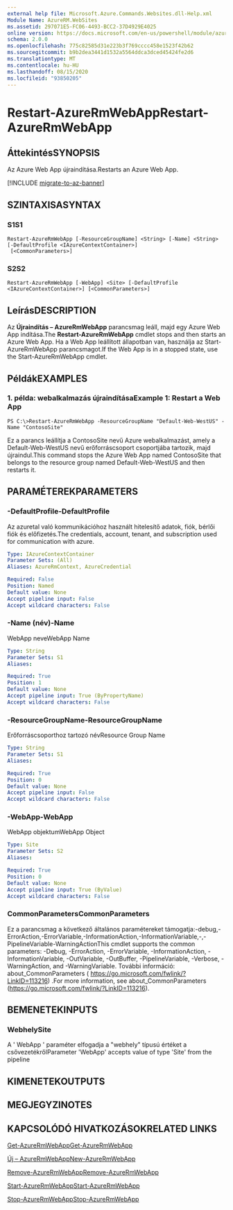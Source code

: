 ```yaml
---
external help file: Microsoft.Azure.Commands.Websites.dll-Help.xml
Module Name: AzureRM.WebSites
ms.assetid: 297071E5-FC06-4493-BCC2-37D4929E4025
online version: https://docs.microsoft.com/en-us/powershell/module/azurerm.websites/restart-azurermwebapp
schema: 2.0.0
ms.openlocfilehash: 775c82585d31e223b3f769cccc458e1523f42b62
ms.sourcegitcommit: b9b2dea3441d1532a5564ddca3dced45424fe2d6
ms.translationtype: MT
ms.contentlocale: hu-HU
ms.lasthandoff: 08/15/2020
ms.locfileid: "93850205"
---
```

# <span data-ttu-id="41fd8-101">Restart-AzureRmWebApp</span><span class="sxs-lookup"><span data-stu-id="41fd8-101">Restart-AzureRmWebApp</span></span>

## <span data-ttu-id="41fd8-102">Áttekintés</span><span class="sxs-lookup"><span data-stu-id="41fd8-102">SYNOPSIS</span></span>
<span data-ttu-id="41fd8-103">Az Azure Web App újraindítása.</span><span class="sxs-lookup"><span data-stu-id="41fd8-103">Restarts an Azure Web App.</span></span>

[!INCLUDE [migrate-to-az-banner](../../includes/migrate-to-az-banner.md)]

## <span data-ttu-id="41fd8-104">SZINTAXISA</span><span class="sxs-lookup"><span data-stu-id="41fd8-104">SYNTAX</span></span>

### <span data-ttu-id="41fd8-105">S1</span><span class="sxs-lookup"><span data-stu-id="41fd8-105">S1</span></span>
```
Restart-AzureRmWebApp [-ResourceGroupName] <String> [-Name] <String> [-DefaultProfile <IAzureContextContainer>]
 [<CommonParameters>]
```

### <span data-ttu-id="41fd8-106">S2</span><span class="sxs-lookup"><span data-stu-id="41fd8-106">S2</span></span>
```
Restart-AzureRmWebApp [-WebApp] <Site> [-DefaultProfile <IAzureContextContainer>] [<CommonParameters>]
```

## <span data-ttu-id="41fd8-107">Leírás</span><span class="sxs-lookup"><span data-stu-id="41fd8-107">DESCRIPTION</span></span>
<span data-ttu-id="41fd8-108">Az **Újraindítás – AzureRmWebApp** parancsmag leáll, majd egy Azure Web App indítása.</span><span class="sxs-lookup"><span data-stu-id="41fd8-108">The **Restart-AzureRmWebApp** cmdlet stops and then starts an Azure Web App.</span></span>
<span data-ttu-id="41fd8-109">Ha a Web App leállított állapotban van, használja az Start-AzureRmWebApp parancsmagot.</span><span class="sxs-lookup"><span data-stu-id="41fd8-109">If the Web App is in a stopped state, use the Start-AzureRmWebApp cmdlet.</span></span>

## <span data-ttu-id="41fd8-110">Példák</span><span class="sxs-lookup"><span data-stu-id="41fd8-110">EXAMPLES</span></span>

### <span data-ttu-id="41fd8-111">1. példa: webalkalmazás újraindítása</span><span class="sxs-lookup"><span data-stu-id="41fd8-111">Example 1: Restart a Web App</span></span>
```
PS C:\>Restart-AzureRmWebApp -ResourceGroupName "Default-Web-WestUS" -Name "ContosoSite"
```

<span data-ttu-id="41fd8-112">Ez a parancs leállítja a ContosoSite nevű Azure webalkalmazást, amely a Default-Web-WestUS nevű erőforráscsoport csoportjába tartozik, majd újraindul.</span><span class="sxs-lookup"><span data-stu-id="41fd8-112">This command stops the Azure Web App named ContosoSite that belongs to the resource group named Default-Web-WestUS and then restarts it.</span></span>

## <span data-ttu-id="41fd8-113">PARAMÉTEREK</span><span class="sxs-lookup"><span data-stu-id="41fd8-113">PARAMETERS</span></span>

### <span data-ttu-id="41fd8-114">-DefaultProfile</span><span class="sxs-lookup"><span data-stu-id="41fd8-114">-DefaultProfile</span></span>
<span data-ttu-id="41fd8-115">Az azuretal való kommunikációhoz használt hitelesítő adatok, fiók, bérlői fiók és előfizetés.</span><span class="sxs-lookup"><span data-stu-id="41fd8-115">The credentials, account, tenant, and subscription used for communication with azure.</span></span>

```yaml
Type: IAzureContextContainer
Parameter Sets: (All)
Aliases: AzureRmContext, AzureCredential

Required: False
Position: Named
Default value: None
Accept pipeline input: False
Accept wildcard characters: False
```

### <span data-ttu-id="41fd8-116">-Name (név)</span><span class="sxs-lookup"><span data-stu-id="41fd8-116">-Name</span></span>
<span data-ttu-id="41fd8-117">WebApp neve</span><span class="sxs-lookup"><span data-stu-id="41fd8-117">WebApp Name</span></span>

```yaml
Type: String
Parameter Sets: S1
Aliases: 

Required: True
Position: 1
Default value: None
Accept pipeline input: True (ByPropertyName)
Accept wildcard characters: False
```

### <span data-ttu-id="41fd8-118">-ResourceGroupName</span><span class="sxs-lookup"><span data-stu-id="41fd8-118">-ResourceGroupName</span></span>
<span data-ttu-id="41fd8-119">Erőforráscsoporthoz tartozó név</span><span class="sxs-lookup"><span data-stu-id="41fd8-119">Resource Group Name</span></span>

```yaml
Type: String
Parameter Sets: S1
Aliases: 

Required: True
Position: 0
Default value: None
Accept pipeline input: False
Accept wildcard characters: False
```

### <span data-ttu-id="41fd8-120">-WebApp</span><span class="sxs-lookup"><span data-stu-id="41fd8-120">-WebApp</span></span>
<span data-ttu-id="41fd8-121">WebApp objektum</span><span class="sxs-lookup"><span data-stu-id="41fd8-121">WebApp Object</span></span>

```yaml
Type: Site
Parameter Sets: S2
Aliases: 

Required: True
Position: 0
Default value: None
Accept pipeline input: True (ByValue)
Accept wildcard characters: False
```

### <span data-ttu-id="41fd8-122">CommonParameters</span><span class="sxs-lookup"><span data-stu-id="41fd8-122">CommonParameters</span></span>
<span data-ttu-id="41fd8-123">Ez a parancsmag a következő általános paramétereket támogatja:-debug,-ErrorAction,-ErrorVariable,-InformationAction,-InformationVariable,-,-PipelineVariable-WarningAction</span><span class="sxs-lookup"><span data-stu-id="41fd8-123">This cmdlet supports the common parameters: -Debug, -ErrorAction, -ErrorVariable, -InformationAction, -InformationVariable, -OutVariable, -OutBuffer, -PipelineVariable, -Verbose, -WarningAction, and -WarningVariable.</span></span> <span data-ttu-id="41fd8-124">További információ: about_CommonParameters ( https://go.microsoft.com/fwlink/?LinkID=113216) .</span><span class="sxs-lookup"><span data-stu-id="41fd8-124">For more information, see about_CommonParameters (https://go.microsoft.com/fwlink/?LinkID=113216).</span></span>

## <span data-ttu-id="41fd8-125">BEMENETEK</span><span class="sxs-lookup"><span data-stu-id="41fd8-125">INPUTS</span></span>

### <span data-ttu-id="41fd8-126">Webhely</span><span class="sxs-lookup"><span data-stu-id="41fd8-126">Site</span></span>
<span data-ttu-id="41fd8-127">A ' WebApp ' paraméter elfogadja a "webhely" típusú értéket a csővezetékről</span><span class="sxs-lookup"><span data-stu-id="41fd8-127">Parameter 'WebApp' accepts value of type 'Site' from the pipeline</span></span>

## <span data-ttu-id="41fd8-128">KIMENETEK</span><span class="sxs-lookup"><span data-stu-id="41fd8-128">OUTPUTS</span></span>

## <span data-ttu-id="41fd8-129">MEGJEGYZI</span><span class="sxs-lookup"><span data-stu-id="41fd8-129">NOTES</span></span>

## <span data-ttu-id="41fd8-130">KAPCSOLÓDÓ HIVATKOZÁSOK</span><span class="sxs-lookup"><span data-stu-id="41fd8-130">RELATED LINKS</span></span>

[<span data-ttu-id="41fd8-131">Get-AzureRmWebApp</span><span class="sxs-lookup"><span data-stu-id="41fd8-131">Get-AzureRmWebApp</span></span>](./Get-AzureRmWebApp.md)

[<span data-ttu-id="41fd8-132">Új – AzureRmWebApp</span><span class="sxs-lookup"><span data-stu-id="41fd8-132">New-AzureRmWebApp</span></span>](./New-AzureRmWebApp.md)

[<span data-ttu-id="41fd8-133">Remove-AzureRmWebApp</span><span class="sxs-lookup"><span data-stu-id="41fd8-133">Remove-AzureRmWebApp</span></span>](./Remove-AzureRmWebApp.md)

[<span data-ttu-id="41fd8-134">Start-AzureRmWebApp</span><span class="sxs-lookup"><span data-stu-id="41fd8-134">Start-AzureRmWebApp</span></span>](./Start-AzureRmWebApp.md)

[<span data-ttu-id="41fd8-135">Stop-AzureRmWebApp</span><span class="sxs-lookup"><span data-stu-id="41fd8-135">Stop-AzureRmWebApp</span></span>](./Stop-AzureRmWebApp.md)


